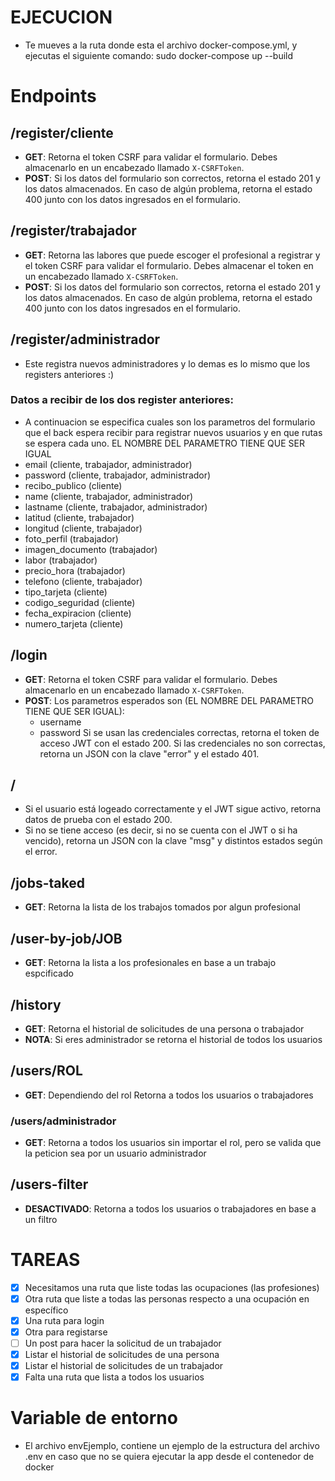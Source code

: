 
# EJECUCION
- Te mueves a la ruta donde esta el archivo docker-compose.yml, y ejecutas el siguiente comando: sudo docker-compose up --build


# Endpoints

## /register/cliente
- **GET**: Retorna el token CSRF para validar el formulario. Debes almacenarlo en un encabezado llamado `X-CSRFToken`.
- **POST**: Si los datos del formulario son correctos, retorna el estado 201 y los datos almacenados. En caso de algún problema, retorna el estado 400 junto con los datos ingresados en el formulario.

## /register/trabajador
- **GET**: Retorna las labores que puede escoger el profesional a registrar y el token CSRF para validar el formulario. Debes almacenar el token en un encabezado llamado `X-CSRFToken`.
- **POST**: Si los datos del formulario son correctos, retorna el estado 201 y los datos almacenados. En caso de algún problema, retorna el estado 400 junto con los datos ingresados en el formulario.
## /register/administrador
- Este registra nuevos administradores y lo demas es lo mismo que los registers anteriores :)

### Datos a recibir de los dos register anteriores:
- A continuacion se especifica cuales son los parametros del formulario que el back espera recibir para registrar nuevos usuarios y en que rutas se espera cada uno. EL NOMBRE DEL PARAMETRO TIENE QUE SER IGUAL
- email (cliente, trabajador, administrador)
- password (cliente, trabajador, administrador)
- recibo_publico (cliente)
- name (cliente, trabajador, administrador)
- lastname (cliente, trabajador, administrador)
- latitud (cliente, trabajador)
- longitud (cliente, trabajador)
- foto_perfil (trabajador)
- imagen_documento (trabajador)
- labor (trabajador)
- precio_hora (trabajador)
- telefono (cliente, trabajador)
- tipo_tarjeta (cliente)
- codigo_seguridad (cliente)
- fecha_expiracion (cliente)
- numero_tarjeta (cliente)


## /login
- **GET**: Retorna el token CSRF para validar el formulario. Debes almacenarlo en un encabezado llamado `X-CSRFToken`.
- **POST**: Los parametros esperados son (EL NOMBRE DEL PARAMETRO TIENE QUE SER IGUAL):
  - username
  - password
  Si se usan las credenciales correctas, retorna el token de acceso JWT con el estado 200. Si las credenciales no son correctas, retorna un JSON con la clave "error" y el estado 401.
  
## /
- Si el usuario está logeado correctamente y el JWT sigue activo, retorna datos de prueba con el estado 200.
- Si no se tiene acceso (es decir, si no se cuenta con el JWT o si ha vencido), retorna un JSON con la clave "msg" y distintos estados según el error.

## /jobs-taked
- **GET**: Retorna la lista de los trabajos tomados por algun profesional

## /user-by-job/JOB
- **GET**: Retorna la lista a los profesionales en base a un trabajo espcificado

## /history
- **GET**: Retorna el historial de solicitudes de una persona o trabajador
- **NOTA**: Si eres administrador se retorna el historial de todos los usuarios

## /users/ROL
- **GET**: Dependiendo del rol Retorna a todos los usuarios o trabajadores
### /users/administrador
- **GET**: Retorna a todos los usuarios sin importar el rol, pero se valida que la peticion sea por un usuario administrador

## /users-filter
- **DESACTIVADO**: Retorna a todos los usuarios o trabajadores en base a un filtro

# TAREAS
- [x] Necesitamos una ruta que liste todas las ocupaciones (las profesiones)
- [x] Otra ruta que liste a todas las personas respecto a una ocupación en específico
- [x] Una ruta para login
- [x] Otra para registarse
- [ ] Un post para hacer la solicitud de un trabajador
- [x] Listar el historial de solicitudes de una persona
- [x] Listar el historial de solicitudes de un trabajador
- [x] Falta una ruta que lista a todos los usuarios

# Variable de entorno
- El archivo envEjemplo, contiene un ejemplo de la estructura del archivo .env en caso que no se quiera ejecutar la app desde el contenedor de docker
